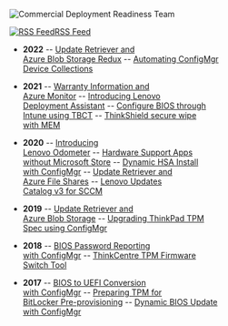 ![Commercial Deployment Readiness Team](https://blog.lenovocdrt.com/img/logo.png)

[![RSS Feed](https://blog.lenovocdrt.com/img/feed-icon.png)RSS Feed](https://blog.lenovocdrt.com/feed.xml)

- **2022**
-- [Update Retriever and <br> Azure Blob Storage Redux](2022/ur_az_blob_redux.md)
-- [Automating ConfigMgr <br> Device Collections](2022/configmgr_device_collections.md)

- **2021**
-- [Warranty Information and <br> Azure Monitor](2021/az_monitor_warranty.md)
-- [Introducing Lenovo <br> Deployment Assistant](2021/intro_lda.md)
-- [Configure BIOS through <br> Intune using TBCT](2021/intune_bios_settings.md)
-- [ThinkShield secure wipe <br> with MEM](2021/thinkshield_secure_wipe.md)

- **2020**
-- [Introducing <br> Lenovo Odometer](2020/odometer.md)
-- [Hardware Support Apps <br> without Microsoft Store](2020/hsa-1.md)
-- [Dynamic HSA Install <br> with ConfigMgr](2020/dynamic_hsa.md)
-- [Update Retriever and <br> Azure File Shares](2020/ur_az_fs.md)
-- [Lenovo Updates <br> Catalog v3 for SCCM](2020/lucv3.md)

- **2019**
-- [Update Retriever and <br> Azure Blob Storage](2019/ur_az_blob.md)
-- [Upgrading ThinkPad TPM <br> Spec using ConfigMgr](2019/tpm_upgrade.md)

- **2018**
-- [BIOS Password Reporting <br> with ConfigMgr](2018/bios_reporting.md)
-- [ThinkCentre TPM Firmware <br> Switch Tool](2018/tc_tpm_fwswitch_tool.md)

- **2017**
-- [BIOS to UEFI Conversion <br> with ConfigMgr](2017/bios_to_uefi.md)
-- [Preparing TPM for <br> BitLocker Pre-provisioning](2017/tpm_pre_provision.md)
-- [Dynamic BIOS Update <br> with ConfigMgr](2017/dynamic_bios_update.md)
